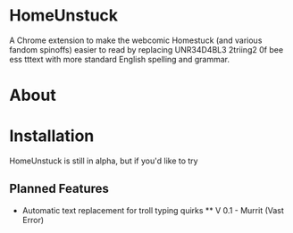 # HomeUnstuck

A Chrome extension to make the webcomic Homestuck (and various fandom spinoffs) easier to read by replacing UNR34D4BL3 2triing2 0f bee ess tttext with more standard English spelling and grammar.


# About

# Installation
HomeUnstuck is still in alpha, but if you'd like to try 

## Planned Features
* Automatic text replacement for troll typing quirks
** V 0.1 - Murrit (Vast Error)


